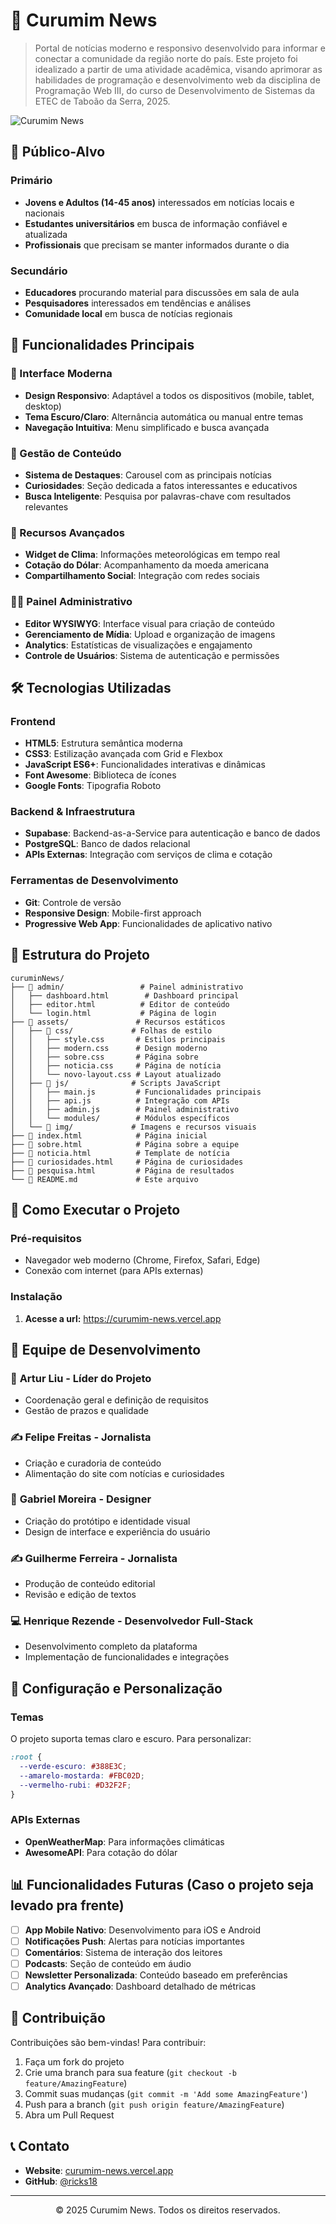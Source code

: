 # 📰 Curumim News

> Portal de notícias moderno e responsivo desenvolvido para informar e conectar a comunidade da região norte do país. Este projeto foi idealizado a partir de uma atividade acadêmica, visando aprimorar as habilidades de programação e desenvolvimento web da disciplina de Programação Web III, do curso de Desenvolvimento de Sistemas da ETEC de Taboão da Serra, 2025.

![Curumim News](assets/img/curumimLogo.png)

## 🎯 Público-Alvo

### Primário
- **Jovens e Adultos (14-45 anos)** interessados em notícias locais e nacionais
- **Estudantes universitários** em busca de informação confiável e atualizada
- **Profissionais** que precisam se manter informados durante o dia

### Secundário
- **Educadores** procurando material para discussões em sala de aula
- **Pesquisadores** interessados em tendências e análises
- **Comunidade local** em busca de notícias regionais

## 🚀 Funcionalidades Principais

### 📱 Interface Moderna
- **Design Responsivo**: Adaptável a todos os dispositivos (mobile, tablet, desktop)
- **Tema Escuro/Claro**: Alternância automática ou manual entre temas
- **Navegação Intuitiva**: Menu simplificado e busca avançada

### 📰 Gestão de Conteúdo
- **Sistema de Destaques**: Carousel com as principais notícias
- **Curiosidades**: Seção dedicada a fatos interessantes e educativos
- **Busca Inteligente**: Pesquisa por palavras-chave com resultados relevantes

### 🔧 Recursos Avançados
- **Widget de Clima**: Informações meteorológicas em tempo real
- **Cotação do Dólar**: Acompanhamento da moeda americana
- **Compartilhamento Social**: Integração com redes sociais

### 👨‍💼 Painel Administrativo
- **Editor WYSIWYG**: Interface visual para criação de conteúdo
- **Gerenciamento de Mídia**: Upload e organização de imagens
- **Analytics**: Estatísticas de visualizações e engajamento
- **Controle de Usuários**: Sistema de autenticação e permissões

## 🛠️ Tecnologias Utilizadas

### Frontend
- **HTML5**: Estrutura semântica moderna
- **CSS3**: Estilização avançada com Grid e Flexbox
- **JavaScript ES6+**: Funcionalidades interativas e dinâmicas
- **Font Awesome**: Biblioteca de ícones
- **Google Fonts**: Tipografia Roboto

### Backend & Infraestrutura
- **Supabase**: Backend-as-a-Service para autenticação e banco de dados
- **PostgreSQL**: Banco de dados relacional
- **APIs Externas**: Integração com serviços de clima e cotação

### Ferramentas de Desenvolvimento
- **Git**: Controle de versão
- **Responsive Design**: Mobile-first approach
- **Progressive Web App**: Funcionalidades de aplicativo nativo

## 📁 Estrutura do Projeto

```
curuminNews/
├── 📁 admin/                 # Painel administrativo
│   ├── dashboard.html        # Dashboard principal
│   ├── editor.html          # Editor de conteúdo
│   └── login.html           # Página de login
├── 📁 assets/               # Recursos estáticos
│   ├── 📁 css/             # Folhas de estilo
│   │   ├── style.css       # Estilos principais
│   │   ├── modern.css      # Design moderno
│   │   ├── sobre.css       # Página sobre
│   │   ├── noticia.css     # Página de notícia
│   │   └── novo-layout.css # Layout atualizado
│   ├── 📁 js/              # Scripts JavaScript
│   │   ├── main.js         # Funcionalidades principais
│   │   ├── api.js          # Integração com APIs
│   │   ├── admin.js        # Painel administrativo
│   │   └── modules/        # Módulos específicos
│   └── 📁 img/             # Imagens e recursos visuais
├── 📄 index.html            # Página inicial
├── 📄 sobre.html            # Página sobre a equipe
├── 📄 noticia.html          # Template de notícia
├── 📄 curiosidades.html     # Página de curiosidades
├── 📄 pesquisa.html         # Página de resultados
└── 📄 README.md             # Este arquivo
```

## 🚀 Como Executar o Projeto

### Pré-requisitos
- Navegador web moderno (Chrome, Firefox, Safari, Edge)
- Conexão com internet (para APIs externas)

### Instalação

1. **Acesse a url:**
   https://curumim-news.vercel.app

## 👥 Equipe de Desenvolvimento

### 🎯 **Artur Liu** - Líder do Projeto
- Coordenação geral e definição de requisitos
- Gestão de prazos e qualidade

### ✍️ **Felipe Freitas** - Jornalista
- Criação e curadoria de conteúdo
- Alimentação do site com notícias e curiosidades

### 🎨 **Gabriel Moreira** - Designer
- Criação do protótipo e identidade visual
- Design de interface e experiência do usuário

### ✍️ **Guilherme Ferreira** - Jornalista
- Produção de conteúdo editorial
- Revisão e edição de textos

### 💻 **Henrique Rezende** - Desenvolvedor Full-Stack
- Desenvolvimento completo da plataforma
- Implementação de funcionalidades e integrações

## 🔧 Configuração e Personalização

### Temas
O projeto suporta temas claro e escuro. Para personalizar:

```css
:root {
  --verde-escuro: #388E3C;
  --amarelo-mostarda: #FBC02D;
  --vermelho-rubi: #D32F2F;
}
```

### APIs Externas
- **OpenWeatherMap**: Para informações climáticas
- **AwesomeAPI**: Para cotação do dólar

## 📊 Funcionalidades Futuras (Caso o projeto seja levado pra frente)

- [ ] **App Mobile Nativo**: Desenvolvimento para iOS e Android
- [ ] **Notificações Push**: Alertas para notícias importantes
- [ ] **Comentários**: Sistema de interação dos leitores
- [ ] **Podcasts**: Seção de conteúdo em áudio
- [ ] **Newsletter Personalizada**: Conteúdo baseado em preferências
- [ ] **Analytics Avançado**: Dashboard detalhado de métricas

## 🤝 Contribuição

Contribuições são bem-vindas! Para contribuir:

1. Faça um fork do projeto
2. Crie uma branch para sua feature (`git checkout -b feature/AmazingFeature`)
3. Commit suas mudanças (`git commit -m 'Add some AmazingFeature'`)
4. Push para a branch (`git push origin feature/AmazingFeature`)
5. Abra um Pull Request


## 📞 Contato

- **Website**: [curumim-news.vercel.app](https://curumim-news.vercel.app)
- **GitHub**: [@ricks18](https://github.com/ricks18)

---

<div align="center">
  <p>© 2025 Curumim News. Todos os direitos reservados.</p>
</div>